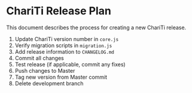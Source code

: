 ChariTi Release Plan
====================

This document describes the process for creating a new ChariTi release.

1.	Update ChariTi version number in `core.js`
2.	Verify migration scripts in `migration.js`
3.	Add release information to `CHANGELOG.md`
4.	Commit all changes
5.	Test release (if applicable, commit any fixes)
6.	Push changes to Master
7.	Tag new version from Master commit
8.	Delete development branch